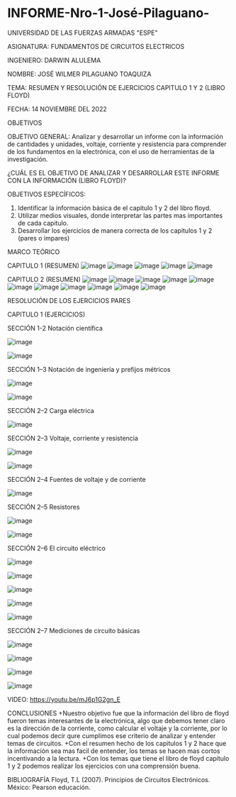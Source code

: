 # INFORME-Nro-1-José-Pilaguano-

UNIVERSIDAD DE LAS FUERZAS ARMADAS "ESPE" 

ASIGNATURA: FUNDAMENTOS DE CIRCUITOS ELECTRICOS 

INGENIERO: DARWIN ALULEMA 

NOMBRE: JOSÉ WILMER PILAGUANO TOAQUIZA 

TEMA: RESUMEN Y RESOLUCIÓN DE EJERCICIOS CAPITULO 1 Y 2 (LIBRO FLOYD) 

FECHA: 14 NOVIEMBRE DEL 2022

OBJETIVOS 

OBJETIVO GENERAL: Analizar y desarrollar un informe con la información de cantidades y unidades, voltaje, corriente y resistencia para comprender de los fundamentos en la electrónica, con el uso de herramientas de la investigación. 

¿CUÁL ES EL OBJETIVO DE ANALIZAR Y DESARROLLAR ESTE INFORME CON LA INFORMACIÓN (LIBRO FLOYD)?

OBJETIVOS ESPECÍFICOS: 
1) Identificar la información básica de el capitulo 1 y 2 del libro floyd.
2) Utilizar medios visuales, donde interpretar las partes mas importantes de cada capitulo.
3) Desarrollar los ejercicios de manera correcta de los capitulos 1 y 2 (pares o impares) 

MARCO TEÓRICO

CAPITULO 1 (RESUMEN)
![image](https://user-images.githubusercontent.com/116677175/201530154-cb0a3ded-34f2-45a8-9e69-8a02497824b7.png)
![image](https://user-images.githubusercontent.com/116677175/201530214-54031dd6-063c-4b59-93b8-d86e5fe0bbd1.png)
![image](https://user-images.githubusercontent.com/116677175/201530326-b1f69214-4e0d-45de-b316-d46f15a71b1f.png)
![image](https://user-images.githubusercontent.com/116677175/201530365-32a5e48a-1785-44aa-ad44-fac16ad4d871.png)
![image](https://user-images.githubusercontent.com/116677175/201530383-76bd2ae7-9b81-4960-b2af-ad6abde37c05.png)

CAPITULO 2 (RESUMEN) 
![image](https://user-images.githubusercontent.com/116677175/201530412-a87a273b-98a9-43ae-9212-621a8af4f488.png)
![image](https://user-images.githubusercontent.com/116677175/201530445-fb92338c-8fa7-416e-91e2-8cbd80ee3f62.png)
![image](https://user-images.githubusercontent.com/116677175/201530458-ae2db372-76fb-4a1f-bd44-98d157616938.png)
![image](https://user-images.githubusercontent.com/116677175/201530474-6bd6ef66-a9b1-46ff-b71a-3e0c99943fda.png)
![image](https://user-images.githubusercontent.com/116677175/201530490-5ea07402-1609-417c-8a2b-eafb37de878f.png)
![image](https://user-images.githubusercontent.com/116677175/201530507-a39e42a8-1815-4526-baa8-8b03b207d8c3.png)
![image](https://user-images.githubusercontent.com/116677175/201530521-3be80f41-230e-47e2-96b5-cae8671f12a2.png)
![image](https://user-images.githubusercontent.com/116677175/201530539-a5102585-a54d-4b9e-bb96-50b0c7b5ad9a.png)
![image](https://user-images.githubusercontent.com/116677175/201530561-240dad4f-0df0-4450-b922-31840c6f7e98.png)
![image](https://user-images.githubusercontent.com/116677175/201530575-48a4861b-e048-40f7-ae54-196e8c0ef463.png)
![image](https://user-images.githubusercontent.com/116677175/201530598-58d663bb-a9e8-4590-92c0-077e861d8057.png)

RESOLUCIÓN DE LOS EJERCICIOS PARES 

CAPITULO 1 (EJERCICIOS)

SECCIÓN 1-2 Notación científica

![image](https://user-images.githubusercontent.com/116677175/201530728-c3c6c5c1-408a-4ecf-9f92-5bde4f1559ba.png)

![image](https://user-images.githubusercontent.com/116677175/201530760-d858547d-d0d1-43d2-aca4-e4f7dffa8852.png)

SECCIÓN 1–3 Notación de ingeniería y prefijos métricos

![image](https://user-images.githubusercontent.com/116677175/201530857-41659274-8183-4438-af87-ffcd0ca82379.png)

![image](https://user-images.githubusercontent.com/116677175/201530875-e35d49ad-7da1-42cb-9b12-01eede07fb00.png)

SECCIÓN 2–2 Carga eléctrica

![image](https://user-images.githubusercontent.com/116677175/201544226-f2fa5500-1423-49ea-b7b2-25a139beffdc.png)

SECCIÓN 2–3 Voltaje, corriente y resistencia

![image](https://user-images.githubusercontent.com/116677175/201531269-bfecd19b-aa72-46dc-ac4a-1e990e4bc218.png)

![image](https://user-images.githubusercontent.com/116677175/201531281-eef7866d-466f-4eea-a804-7114de464085.png)

SECCIÓN 2–4 Fuentes de voltaje y de corriente

![image](https://user-images.githubusercontent.com/116677175/201531324-ae1d4259-11e4-4435-a10e-d4605953699a.png)

SECCIÓN 2–5 Resistores

![image](https://user-images.githubusercontent.com/116677175/201531491-bbd6d8c1-9b8d-467c-aa5c-420814275605.png)

![image](https://user-images.githubusercontent.com/116677175/201531507-36b94c3e-8bf7-447d-957f-d55071d49bce.png)

SECCIÓN 2–6 El circuito eléctrico

![image](https://user-images.githubusercontent.com/116677175/201531642-d72d115e-c38a-4a67-8222-2cf88869b2db.png)

![image](https://user-images.githubusercontent.com/116677175/201531665-dc3e3578-ce8f-4d9a-a026-394498f11239.png)

![image](https://user-images.githubusercontent.com/116677175/201531699-cddbec67-4989-49db-8d72-4c14fd6d1d07.png)

![image](https://user-images.githubusercontent.com/116677175/201531761-e5599e64-56ca-44dd-89b5-0e6b957f60c1.png)

![image](https://user-images.githubusercontent.com/116677175/201531773-154560a8-6dcd-4704-9907-35ad6a54d6b0.png)

SECCIÓN 2–7 Mediciones de circuito básicas

![image](https://user-images.githubusercontent.com/116677175/201531791-3dcd6a30-aaf2-437b-aa64-4cf0fb44583b.png)

![image](https://user-images.githubusercontent.com/116677175/201531843-41edfcde-5b58-4fca-bb24-3b00bc044763.png)

![image](https://user-images.githubusercontent.com/116677175/201531867-6705e4d2-c6cc-45d8-b473-1f4cba5cc45d.png)

![image](https://user-images.githubusercontent.com/116677175/201531905-4aecdbf4-5b9f-46c4-8f4c-1690191222bb.png)

VIDEO: https://youtu.be/mJ6p1G2gn_E 

CONCLUSIONES
+Nuestro objetivo fue que la información del libro de floyd fueron temas interesantes de la electrónica, algo que debemos tener claro es la dirección de la corriente, como calcular el voltaje y la corriente, por lo cual podemos decir qure cumplimos ese criterio de analizar y entender temas de circuitos. 
+Con el resumen hecho de los capitulos 1 y 2 hace que la información sea mas facil de entender, los temas se hacen mas cortos incentivando a la lectura.
+Con los temas que tiene el libro de floyd capítulo 1 y 2 podemos realizar los ejercicios con una comprensión buena. 


BIBLIOGRAFÍA 
Floyd, T.L (2007). Principios de Circuitos Electrónicos. México: Pearson educación. 
